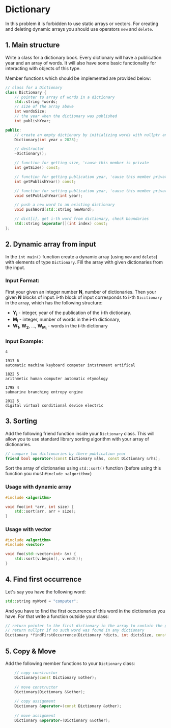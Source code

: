# Dictionary
In this problem it is forbidden to use static arrays or vectors.
For creating and deleting dynamic arrays you should use operators `new` and `delete`.

## 1. Main structure
Write a class for a dictionary book.
Every dictionary will have a publication year and an array of words.
It will also have some basic functionality for interacting with objects of this type.

Member functions which should be implemented are provided below:
```c++
// class for a Dictionary
class Dictionary {
    // pointer to array of words in a dictionary
    std::string *words;
    // size of the array above
    int wordsSize;
    // the year when the dictionary was published
    int publishYear;

public:
    // create an empty dictionary by initializing words with nullptr and wordsSize with 0
    Dictionary(int year = 2023);

    // destructor
    ~Dictionary();

    // function for getting size, 'cause this member is private
    int getSize() const;

    // function for getting publication year, 'cause this member private
    int getPublishYear() const;

    // function for setting publication year, 'cause this member private
    void setPublishYear(int year);

    // push a new word to an existing dictionary
    void pushWord(std::string newWord);

    // dict[i], get i-th word from dictionary, check boundaries
    std::string &operator[](int index) const;
};
```

## 2. Dynamic array from input
In the `int main()` function create a dynamic array (using `new` and `delete`) with elements of type `Dictionary`.
Fill the array with given dictionaries from the input.

### Input Format:
First your given an integer number **N**, number of dictionaries.
Then your given **N** blocks of input.
**i**-th block of input corresponds to **i**-th `Dicitionary` in the array, which has the following structure:
* **Y<sub>i</sub>** - integer, year of the publication of the **i**-th dictionary.
* **M<sub>i</sub>** - integer, number of words in the **i**-th dictionary,
* **W<sub>1</sub>**, **W<sub>2</sub>**, ..., **W<sub>M<sub>i</sub></sub>** - words in the **i**-th dictionary
### Input Example:
```
4

1917 6
automatic machine keyboard computer intstrument artifical

1822 5
arithmetic human computer automatic etymology

1798 4
submarine branching entropy engine

2012 5
digital virtual conditional device electric
```

## 3. Sorting
Add the following friend function inside your `Dictionary` class.
This will allow you to use standard library sorting algorithm with your array of dictionaries.
```c++
// compare two dictionaries by there publication year
friend bool operator<(const Dictionary &lhs, const Dictionary &rhs);
```

Sort the array of dictionaries using `std::sort()` function
(before using this function you must `#include <algorithm>`)

### Usage with dynamic array
```c++
#include <algorithm>

void foo(int *arr, int size) {
    std::sort(arr, arr + size);
}

```

### Usage with vector
```c++
#include <algorithm>
#include <vector>

void foo(std::vector<int> &v) {
    std::sort(v.begin(), v.end());
}
```

## 4. Find first occurrence
Let's say you have the following word:
```c++
std::string myWord = "computer";
```

And you have to find the first occurrence of this word in the dictionaries you have. 
For that write a function outside your class:
```c++
// return pointer to the first dictionary in the array to contain the given word
// return nullptr if no such word was found in any dictionary
Dictionary *findFirstOccurrence(Dictionary *dicts, int dictsSize, const std::string &word);
```

## 5. Copy & Move
Add the following member functions to your `Dictionary` class:
```c++
    // copy constructor
    Dictionary(const Dictionary &other);
    
    // move constructor
    Dictionary(Dictionary &&other);
    
    // copy assignment
    Dictionary &operator=(const Dictionary &other);
    
    // move assignment
    Dictionary &operator=(Dictionary &&other);
```
